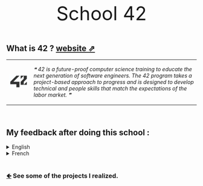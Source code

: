<p style="text-align:center;font-size:50px;">
    School 42
</p>

## What is 42 ? [website ⇗](https://42.fr/en/homepage/)
| | |
| ----------- | --- |
| ![42](./assets/42/42_256x183.png) | <p style="font-style:italic;">❝ 42 is a future-proof computer science training to educate the next generation of software engineers. The 42 program takes a project-based approach to progress and is designed to develop technical and people skills that match the expectations of the labor market. ❞</p> |
<br>

## My feedback after doing this school :
<details>
  <summary>English</summary>
  <p>
  At 42, there is no one to tell us what to do or what to learn.
The difference with a traditional school is that we have no one behind us to tell us how to do things. No classes, no teachers, we are totally free to work on what we want from a list of projects.
We have to search ourselves, learn by testing and experimenting, also with the help of others students if needed. In fact, we are taught to learn. Google can give us answers, and even if we can't find anything, there are many forums where we can ask our questions (stackoverflow, openclassroom, developper.com, etc) as well as the school's internal forum.
In addition to this ability to learn on our own, we learned to manage our time, our ability to work with deadlines, as well as working on a project with colleagues (distribution of tasks, versioning via github, etc).
  </p><p>
  So even if we don't know a technology, it's not a problem because we can adapt very quickly, we have a very good autonomy. In addition, 100% of our working time is dedicated to programming or any other knowledge that would help us on our projects, there are no general subjects imposed. At the start of the course, the C language is imposed in order to have a low-level approach to programming and an in-depth knowledge of the use of machine resources, a few projects in assembler are also offered. Overall, we develop a sensitivity to the languages/tools and their implications with the machine to select and use the most suitable for our project.
  During their course, students are quickly confronted with increasingly complex and specialized projects. Of course, everyone's progress varies since our pace of work is free and specific to each. The pedagogical team advises us a rhythm of 60 to 90 hours per week for a "normal" progress.
  </p><p>
  In other words, we are immersed in this universe throughout our course, everything works on motivation and mutual help. A student who does not like this method of work will not be able to continue. If he stays, it's because he likes how the school and its peer-learning pedagogy are.
  </p>
</details>
<details>
  <summary>French</summary>
  <p>
  À 42, il n'y a personne pour nous dire quoi faire ou quoi apprendre.
La différence avec une école traditionnelle, c'est qu'on a personne derrière nous pour nous dire comment
faire. Pas de cours, pas de profs, on est totalement libre de travailler sur ce que l'on veut parmi une liste de projets.
On doit chercher nous même, apprendre en testant et en expérimentant, aussi avec l'aide d'autres
étudiants si besoin. On nous apprend à apprendre en fait. Google peut nous apporter des réponses, et
même si on ne trouve rien, il existe beaucoup de forums où poser nos questions (stackoverflow,
openclassroom, developper.com, etc) ainsi que le forum interne de l'école.
En plus de cette capacité à apprendre par nous-même, on a appris a gérer notre temps, notre capacité à
travailler avec des deadlines, ainsi que de travailler sur un projet avec des collègues (répartition des
taches, versionning via github, etc).
</p><p>
Donc même si on ne connais pas une technologie, ce n'est pas un problème car on peut s'adapter très vite,
on a une très bonne autonomie. De plus 100% de notre temps de travail est dédié à la programmation ou
tout autre connaissance qui nous aiderait sur nos projets, il n'y a pas de matières générales imposées.
Au début du cursus, le langage C est imposé pour avoir une approche bas niveau de la programmation et
une connaissance approfondie sur l'utilisation des ressources de la machine, quelques projets en
assembleur sont aussi proposés. Globalement, on développe une sensibilité sur les langages/outils et leur
implications avec la machine pour sélectionner et utiliser les plus adaptés à notre projet.
Au cours de leur cursus, les étudiants sont rapidement mis face à des projets de plus en plus complexes et
spécialisés. Bien sûr, la progression de chacun varie puisque notre rythme de travail est libre et propre à
chacun. L'équipe pédagogique nous conseille un rythme de 60 à 90 heures par semaines pour une
progression "normale".
</p><p>
Autrement dit, on est plongé dans cet univers pendant tout notre cursus, tout fonctionne à la motivation et
l'entraide. Un étudiant qui ne se plait pas dans cette méthode de travail ne pourra pas continuer. S'il reste, c'est que ça lui plait et qu'il aime l'école 42 et sa pédagogie peer-learning.
  </p>
</details>
<br>

### [🡸](https://rhoffsch42.github.io/school_projects.html) See some of the projects I realized.
